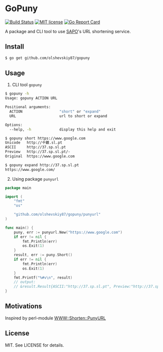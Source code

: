 GoPuny
======

[![Build Status](https://travis-ci.org/olshevskiy87/gopuny.svg?branch=master)](https://travis-ci.org/olshevskiy87/gopuny) [![MIT license](https://img.shields.io/badge/License-MIT-blue.svg)](https://lbesson.mit-license.org/) [![Go Report Card](https://goreportcard.com/badge/github.com/olshevskiy87/gopuny)](https://goreportcard.com/report/github.com/olshevskiy87/gopuny)

A package and CLI tool to use [SAPO](http://sapo.pt/)'s URL shortening service.

Install
-------

```bash
$ go get github.com/olshevskiy87/gopuny
```

Usage
-----

1. CLI tool `gopuny`

```bash
$ gopuny -h
Usage: gopuny ACTION URL

Positional arguments:
  ACTION                 "short" or "expand"
  URL                    url to short or expand

Options:
  --help, -h             display this help and exit
```

```bash
$ gopuny short https://www.google.com
Unicode   http://㐃鍍.sl.pt
ASCII     http://37.sp.sl.pt
Preview   http://37.sp.sl.pt/-
Original  https://www.google.com
```

```bash
$ gopuny expand http://37.sp.sl.pt
https://www.google.com/
```

2. Using package `punyurl`

```go
package main

import (
	"fmt"
	"os"

	"github.com/olshevskiy87/gopuny/punyurl"
)

func main() {
	puny, err := punyurl.New("https://www.google.com")
	if err != nil {
		fmt.Println(err)
		os.Exit(1)
	}
	result, err := puny.Short()
	if err != nil {
		fmt.Println(err)
		os.Exit(1)
	}
	fmt.Printf("%#v\n", result)
	// output:
	// &result.Result{ASCII:"http://37.sp.sl.pt", Preview:"http://37.sp.sl.pt/-", Puny:"http://㐃鍍.sl.pt", URL:"https://www.google.com"}
}
```

Motivations
-----------

Inspired by perl-module [WWW::Shorten::PunyURL](http://search.cpan.org/dist/WWW-Shorten-PunyURL/)

License
-------

MIT. See LICENSE for details.
